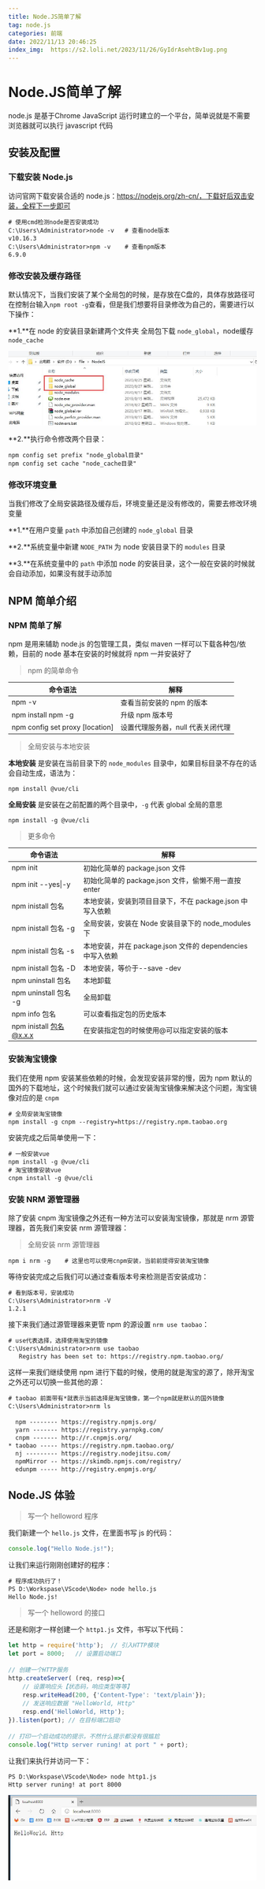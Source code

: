 ```yaml
---
title: Node.JS简单了解
tag: node.js
categories: 前端
date: 2022/11/13 20:46:25
index_img:  https://s2.loli.net/2023/11/26/GyIdrAsehtBv1ug.png
---
```

# Node.JS简单了解

node.js 是基于Chrome JavaScript 运行时建立的一个平台，简单说就是不需要浏览器就可以执行 javascript 代码

## 安装及配置

### 下载安装 Node.js

访问官网下载安装合适的 node.js：<https://nodejs.org/zh-cn/，下载好后双击安装，全程下一步即可>

~~~shell
# 使用cmd检测node是否安装成功
C:\Users\Administrator>node -v   # 查看node版本
v10.16.3
C:\Users\Administrator>npm -v    # 查看npm版本
6.9.0
~~~

### 修改安装及缓存路径

默认情况下，当我们安装了某个全局包的时候，是存放在C盘的，具体存放路径可在控制台输入`npm root -g`查看，但是我们想要将目录修改为自己的，需要进行以下操作：

**1.**在 node 的安装目录新建两个文件夹   全局包下载 `node_global`，node缓存 `node_cache`

![](..//img/node-01.jpg)

**2.**执行命令修改两个目录：

~~~shell
npm config set prefix "node_global目录"
npm config set cache "node_cache目录"
~~~

### 修改环境变量

当我们修改了全局安装路径及缓存后，环境变量还是没有修改的，需要去修改环境变量

**1.**在用户变量 `path` 中添加自己创建的 `node_global` 目录

**2.**系统变量中新建 `NODE_PATH` 为 node 安装目录下的 `modules` 目录

**3.**在系统变量中的 `path` 中添加 node 的安装目录，这个一般在安装的时候就会自动添加，如果没有就手动添加

## NPM 简单介绍

### NPM 简单了解

npm 是用来辅助 node.js 的包管理工具，类似 maven 一样可以下载各种包/依赖，目前的 node 基本在安装的时候就将 npm 一并安装好了

> npm 的简单命令

| 命令语法                        | 解释                              |
| ------------------------------- | --------------------------------- |
| npm -v                          | 查看当前安装的 npm 的版本         |
| npm install npm -g              | 升级 npm 版本号                   |
| npm config set proxy [location] | 设置代理服务器，null 代表关闭代理 |

> 全局安装与本地安装

**本地安装** 是安装在当前目录下的 `node_modules` 目录中，如果目标目录不存在的话会自动生成，语法为：

~~~shell
npm install @vue/cli
~~~

**全局安装** 是安装在之前配置的两个目录中，`-g` 代表 global 全局的意思

~~~shell
npm install -g @vue/cli
~~~

> 更多命令

| 命令语法                | 解释                                                       |
| ----------------------- | ---------------------------------------------------------- |
| npm init                | 初始化简单的 package.json 文件                             |
| npm init --yes\|-y      | 初始化简单的 package.json 文件，偷懒不用一直按enter        |
| npm inistall 包名       | 本地安装，安装到项目目录下，不在 package.json 中写入依赖   |
| npm inistall 包名 -g    | 全局安装，安装在 Node 安装目录下的 node_modules 下         |
| npm inistall 包名 -s    | 本地安装，并在 package.json 文件的 dependencies 中写入依赖 |
| npm inistall 包名 -D    | 本地安装，等价于--save -dev                                |
| npm uninstall 包名      | 本地卸载                                                   |
| npm uninstall 包名 -g   | 全局卸载                                                   |
| npm info 包名           | 可以查看指定包的历史版本                                   |
| npm inistall 包名@x.x.x | 在安装指定包的时候使用@可以指定安装的版本                  |

### 安装淘宝镜像

我们在使用 npm 安装某些依赖的时候，会发现安装非常的慢，因为 npm 默认的国外的下载地址，这个时候我们就可以通过安装淘宝镜像来解决这个问题，淘宝镜像对应的是 `cnpm`

~~~shell
# 全局安装淘宝镜像
npm install -g cnpm --registry=https://registry.npm.taobao.org
~~~

安装完成之后简单使用一下：

~~~shell
# 一般安装vue
npm install -g @vue/cli
# 淘宝镜像安装vue
cnpm install -g @vue/cli
~~~

### 安装 NRM 源管理器

除了安装 cnpm 淘宝镜像之外还有一种方法可以安装淘宝镜像，那就是 nrm 源管理器，首先我们来安装 nrm 源管理器：

> 全局安装 nrm 源管理器

~~~shell
npm i nrm -g    # 这里也可以使用cnpm安装，当前前提得安装淘宝镜像
~~~

等待安装完成之后我们可以通过查看版本号来检测是否安装成功：

~~~shell
# 看到版本号，安装成功
C:\Users\Administrator>nrm -V
1.2.1
~~~

接下来我们通过源管理器来更管 npm 的源设置 `nrm use taobao`：

~~~shell
# use代表选择，选择使用淘宝的镜像
C:\Users\Administrator>nrm use taobao
   Registry has been set to: https://registry.npm.taobao.org/
~~~

这样一来我们继续使用 npm 进行下载的时候，使用的就是淘宝的源了，除开淘宝之外还可以切换一些其他的源：

~~~shell
# taobao 前面带有*就表示当前选择是淘宝镜像，第一个npm就是默认的国外镜像
C:\Users\Administrator>nrm ls

  npm -------- https://registry.npmjs.org/
  yarn ------- https://registry.yarnpkg.com/
  cnpm ------- http://r.cnpmjs.org/
* taobao ----- https://registry.npm.taobao.org/
  nj --------- https://registry.nodejitsu.com/
  npmMirror -- https://skimdb.npmjs.com/registry/
  edunpm ----- http://registry.enpmjs.org/
~~~

## Node.JS 体验

> 写一个 helloword 程序

我们新建一个  `hello.js` 文件，在里面书写 js 的代码：

~~~js
console.log("Hello Node.js!");
~~~

让我们来运行刚刚创建好的程序：

~~~shell
# 程序成功执行了！
PS D:\Workspase\VScode\Node> node hello.js
Hello Node.js!
~~~

> 写一个 helloword 的接口

还是和刚才一样创建一个 `http1.js` 文件，书写以下代码：

~~~js
let http = require('http');  // 引入HTTP模块
let port = 8000;   // 设置启动端口

// 创建一个HTTP服务
http.createServer( (req, resp)=>{
    // 设置响应头【状态码，响应类型等等】
    resp.writeHead(200, {'Content-Type': 'text/plain'});
    // 发送响应数据 "HelloWorld, Http"
    resp.end('HelloWorld, Http');
}).listen(port); // 在目标端口启动

// 打印一个启动成功的提示，不然什么提示都没有很尴尬
console.log("Http server runing! at port " + port);
~~~

让我们来执行并访问一下：

~~~shell
PS D:\Workspase\VScode\Node> node http1.js
Http server runing! at port 8000
~~~

![](..//img/node-02.jpg)
